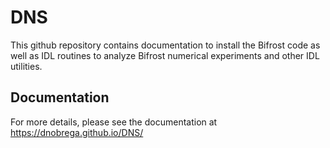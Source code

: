 # DNS
This github repository contains documentation to install the Bifrost code
as well as IDL routines to analyze Bifrost numerical experiments and
other IDL utilities.

## Documentation

For more details, please see the documentation at https://dnobrega.github.io/DNS/
